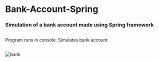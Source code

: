 # Bank-Account-Spring
### Simulation of a bank account made using Spring framework
##
Program runs in console. Simulates bank account.
##
![bank](https://user-images.githubusercontent.com/32308481/37929626-c2656080-3140-11e8-96f0-dfe5357a342a.gif)
